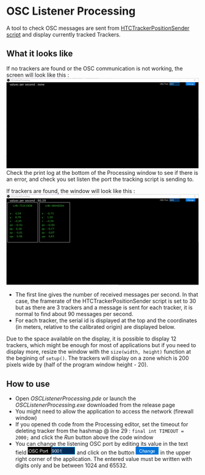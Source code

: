 # OSC Listener Processing
A tool to check OSC messages are sent from [HTCTrackerPositionSender script](https://github.com/numediart/ImmersiveSoundSpace/tree/master/Tracking) and display currently tracked Trackers.


## What it looks like
If no trackers are found or the OSC communication is not working, the screen will look like this :  
![No tracker](screenshots/noTracker.png)  
Check the print log at the bottom of the Processing window to see if there is an error, and check you set listen the port the tracking script is sending to.

If trackers are found, the window will look like this :  
![Trackers displayed](screenshots/trackers.png)  
- The first line gives the number of received messages per second. In that case, the framerate of the HTCTrackerPositionSender script is set to 30 but as there are 3 trackers and a message is sent for each tracker, it is normal to find about 90 messages per second.
- For each tracker, the serial id is displayed at the top and the coordinates (in meters, relative to the calibrated origin) are displayed below.

Due to the space available on the display, it is possible to display 12 trackers, which might be enough for most of applications but if you need to display more, resize the window with the `size(width, height)` function at the begining of `setup()`. The trackers will display on a zone which is 200 pixels wide by (half of the program window height - 20).


## How to use
- Open *OSCListenerProcessing.pde*  or launch the *OSCListenerProcessing.exe* downloaded from the release page
- You might need to allow the application to access the network (firewall window)
- If you opened th code from the Processing editor, set the timeout for deleting tracker from the hashmap @ line 29 : 
`final int TIMEOUT = 2000;` and click the *Run* button above the code window
- You can change the listening OSC port by editing its value in the text field ![OSC Port Field](screenshots/oscPortField.png) and click on the button ![Change port button](screenshots/changeButton.png) in the upper right corner of the application. The entered value must be written with digits only and be between 1024 and 65532.

